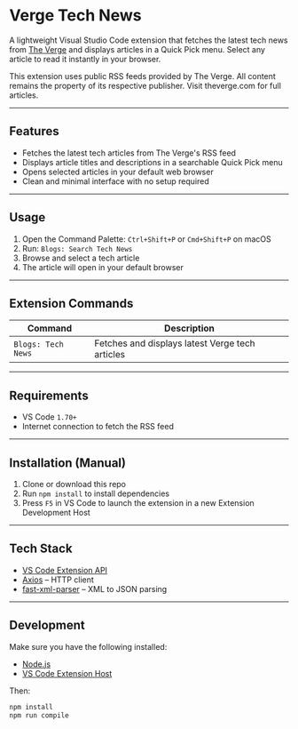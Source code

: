 # Verge Tech News

A lightweight Visual Studio Code extension that fetches the latest tech news from [The Verge](https://www.theverge.com/) and displays articles in a Quick Pick menu. Select any article to read it instantly in your browser.

This extension uses public RSS feeds provided by The Verge. All content remains the property of its respective publisher. Visit theverge.com for full articles.

---

## Features

-  Fetches the latest tech articles from The Verge's RSS feed
-  Displays article titles and descriptions in a searchable Quick Pick menu
-  Opens selected articles in your default web browser
-  Clean and minimal interface with no setup required

---

## Usage

1. Open the Command Palette: `Ctrl+Shift+P` or `Cmd+Shift+P` on macOS
2. Run: `Blogs: Search Tech News`
3. Browse and select a tech article
4. The article will open in your default browser

---

## Extension Commands

| Command | Description |
|--------|-------------|
| `Blogs: Tech News` | Fetches and displays latest Verge tech articles |

---

## Requirements

- VS Code `1.70+`
- Internet connection to fetch the RSS feed

---

## Installation (Manual)

1. Clone or download this repo
2. Run `npm install` to install dependencies
3. Press `F5` in VS Code to launch the extension in a new Extension Development Host

---

## Tech Stack

- [VS Code Extension API](https://code.visualstudio.com/api)
- [Axios](https://github.com/axios/axios) – HTTP client
- [fast-xml-parser](https://github.com/NaturalIntelligence/fast-xml-parser) – XML to JSON parsing

---

## Development

Make sure you have the following installed:

- [Node.js](https://nodejs.org/)
- [VS Code Extension Host](https://code.visualstudio.com/api/get-started/your-first-extension)

Then:

```bash
npm install
npm run compile
